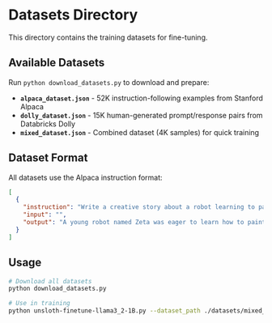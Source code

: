 # Datasets Directory

This directory contains the training datasets for fine-tuning.

## Available Datasets

Run `python download_datasets.py` to download and prepare:

- **`alpaca_dataset.json`** - 52K instruction-following examples from Stanford Alpaca
- **`dolly_dataset.json`** - 15K human-generated prompt/response pairs from Databricks Dolly
- **`mixed_dataset.json`** - Combined dataset (4K samples) for quick training

## Dataset Format

All datasets use the Alpaca instruction format:

```json
[
  {
    "instruction": "Write a creative story about a robot learning to paint.",
    "input": "",
    "output": "A young robot named Zeta was eager to learn how to paint..."
  }
]
```

## Usage

```bash
# Download all datasets
python download_datasets.py

# Use in training
python unsloth-finetune-llama3_2-1B.py --dataset_path ./datasets/mixed_dataset.json
```